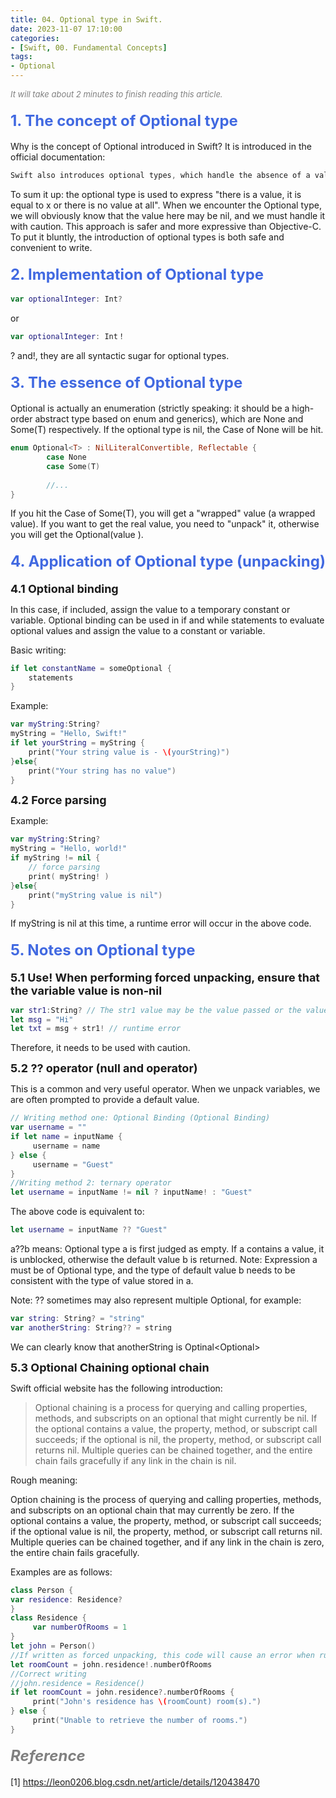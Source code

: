 ```yaml
---
title: 04. Optional type in Swift.
date: 2023-11-07 17:10:00
categories: 
- [Swift, 00. Fundamental Concepts]
tags:
- Optional
---
```


<font color=gray size=2>*It will take about 2 minutes to finish reading this article.*</font>


#### <font size=5 color=#4169E1>1. The concept of Optional type</font> 

Why is the concept of Optional introduced in Swift? It is introduced in the official documentation:

```Swift
Swift also introduces optional types, which handle the absence of a value. Optionals say either “there is a value, and it equals x” or “there isn’t a value at all”. Using optionals is similar to using nil with pointers in Objective-C, but they work for any type, not just classes. Not only are optionals safer and more expressive than nil pointers in Objective-C, they’re at the heart of many of Swift’s most powerful features.

```

To sum it up: the optional type is used to express "there is a value, it is equal to x or there is no value at all". When we encounter the Optional type, we will obviously know that the value here may be nil, and we must handle it with caution. This approach is safer and more expressive than Objective-C. To put it bluntly, the introduction of optional types is both safe and convenient to write.

#### <font size=5 color=#4169E1>2. Implementation of Optional type</font> 

```Swift
var optionalInteger: Int?
```
or

```Swift
var optionalInteger: Int！
```

? and!, they are all syntactic sugar for optional types.

#### <font size=5 color=#4169E1>3. The essence of Optional type</font> 

Optional is actually an enumeration (strictly speaking: it should be a high-order abstract type based on enum and generics), which are None and Some(T) respectively. If the optional type is nil, the Case of None will be hit.

```Swift
enum Optional<T> : NilLiteralConvertible, Reflectable {  
        case None  
        case Some(T)  
 
        //...
}
```

If you hit the Case of Some(T), you will get a "wrapped" value (a wrapped value). If you want to get the real value, you need to "unpack" it, otherwise you will get the Optional(value ).



#### <font size=5 color=#4169E1>4. Application of Optional type (unpacking)</font> 

<font size=4>**4.1 Optional binding**</font>  

In this case, if included, assign the value to a temporary constant or variable. Optional binding can be used in if and while statements to evaluate optional values and assign the value to a constant or variable.

Basic writing:

```Swift
if let constantName = someOptional {
    statements
}

```

Example:

```Swift
var myString:String?
myString = "Hello, Swift!"
if let yourString = myString {
    print("Your string value is - \(yourString)")
}else{
    print("Your string has no value")
}

```

<font size=4>**4.2 Force parsing**</font>  

Example:

```Swift
var myString:String?
myString = "Hello, world!"
if myString != nil {
    // force parsing
    print( myString! )
}else{
    print("myString value is nil")
}

```

If myString is nil at this time, a runtime error will occur in the above code.

 
#### <font size=5 color=#4169E1>5. Notes on Optional type</font> 

<font size=4>**5.1 Use! When performing forced unpacking, ensure that the variable value is non-nil**</font> 

```Swift
var str1:String? // The str1 value may be the value passed or the value obtained from the server
let msg = "Hi"
let txt = msg + str1! // runtime error
```
Therefore, it needs to be used with caution.

<font size=4>**5.2 ?? operator (null and operator)**</font>  

This is a common and very useful operator. When we unpack variables, we are often prompted to provide a default value.

```Swift
// Writing method one: Optional Binding (Optional Binding)
var username = ""
if let name = inputName {
     username = name
} else {
     username = "Guest"
}
//Writing method 2: ternary operator
let username = inputName != nil ? inputName! : "Guest"
```

The above code is equivalent to:

```Swift
let username = inputName ?? "Guest" 
```

a??b means: Optional type a is first judged as empty. If a contains a value, it is unblocked, otherwise the default value b is returned. Note: Expression a must be of Optional type, and the type of default value b needs to be consistent with the type of value stored in a.

Note: ?? sometimes may also represent multiple Optional, for example:

```Swift
var string: String? = "string"
var anotherString: String?? = string

```

We can clearly know that anotherString is Optinal<Optional<String>>


<font size=4>**5.3 Optional Chaining optional chain**</font>  

Swift official website has the following introduction:

> Optional chaining is a process for querying and calling properties, methods, and subscripts on an optional that might currently be nil. If the optional contains a value, the property, method, or subscript call succeeds; if the optional is nil, the property, method, or subscript call returns nil. Multiple queries can be chained together, and the entire chain fails gracefully if any link in the chain is nil.

Rough meaning:

Option chaining is the process of querying and calling properties, methods, and subscripts on an optional chain that may currently be zero. If the optional contains a value, the property, method, or subscript call succeeds; if the optional value is nil, the property, method, or subscript call returns nil. Multiple queries can be chained together, and if any link in the chain is zero, the entire chain fails gracefully.

Examples are as follows:

```Swift
class Person {
var residence: Residence?
}
class Residence {
     var numberOfRooms = 1
}
let john = Person()
//If written as forced unpacking, this code will cause an error when running.
let roomCount = john.residence!.numberOfRooms
//Correct writing
//john.residence = Residence()
if let roomCount = john.residence?.numberOfRooms {
     print("John's residence has \(roomCount) room(s).")
} else {
     print("Unable to retrieve the number of rooms.")
}

```

#### <font size=5 color=gray>*Reference*</font>
[1] https://leon0206.blog.csdn.net/article/details/120438470